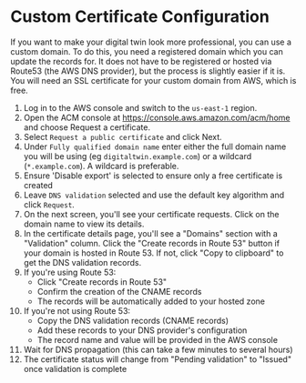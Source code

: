 # Custom Certificate Configuration

If you want to make your digital twin look more professional, you can use a custom domain.
To do this, you need a registered domain which you can update the records for. It does not have to be
registered or hosted via Route53 (the AWS DNS provider), but the process is slightly easier if it is.
You will need an SSL certificate for your custom domain from AWS, which is free.

1. Log in to the AWS console and switch to the `us-east-1` region.
2. Open the ACM console at https://console.aws.amazon.com/acm/home and choose Request a certificate.
3. Select `Request a public certificate` and click Next.
4. Under `Fully qualified domain name` enter either the full domain name you will be using (eg `digitaltwin.example.com`) or a wildcard (`*.example.com`). A wildcard is preferable.
5. Ensure 'Disable export' is selected to ensure only a free certificate is created
6. Leave `DNS validation` selected and use the default key algorithm and click `Request`.
7. On the next screen, you'll see your certificate requests. Click on the domain name to view its details.
8. In the certificate details page, you'll see a "Domains" section with a "Validation" column. Click the "Create records in Route 53" button if your domain is hosted in Route 53. If not, click "Copy to clipboard" to get the DNS validation records.
9. If you're using Route 53:
   - Click "Create records in Route 53"
   - Confirm the creation of the CNAME records
   - The records will be automatically added to your hosted zone
10. If you're not using Route 53:
    - Copy the DNS validation records (CNAME records) 
    - Add these records to your DNS provider's configuration
    - The record name and value will be provided in the AWS console
11. Wait for DNS propagation (this can take a few minutes to several hours)
12. The certificate status will change from "Pending validation" to "Issued" once validation is complete

